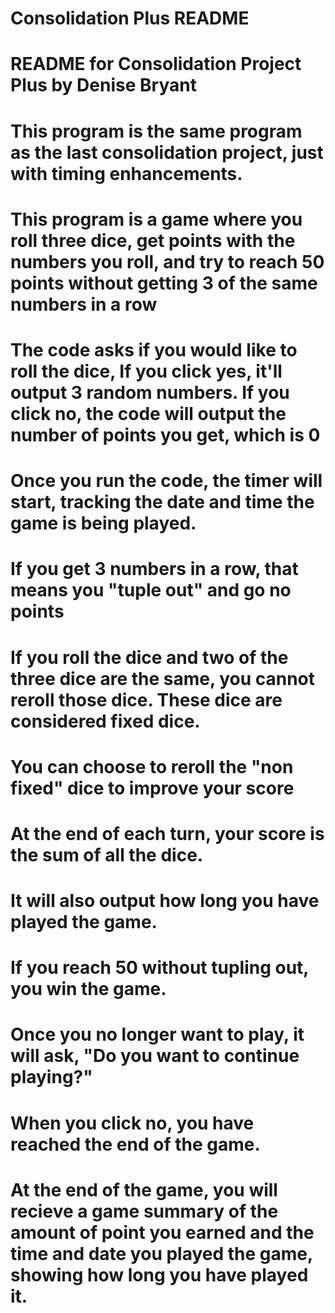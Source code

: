 # Consolidation Plus README

# README for Consolidation Project Plus by Denise Bryant

# This program is the same program as the last consolidation project, just with timing enhancements. 
# This program is a game where you roll three dice, get points with the numbers you roll, and try to reach 50 points without getting 3 of the same numbers in a row
# The code asks if you would like to roll the dice, If you click yes, it'll output 3 random numbers. If you click no, the code will output the number of points you get, which is 0
# Once you run the code, the timer will start, tracking the date and time the game is being played.
# If you get 3 numbers in a row, that means you "tuple out" and go no points
# If you roll the dice and two of the three dice are the same, you cannot reroll those dice. These dice are considered fixed dice.
# You can choose to reroll the "non fixed" dice to improve your score
# At the end of each turn, your score is the sum of all the dice.
# It will also output how long you have played the game.
# If you reach 50 without tupling out, you win the game.
# Once you no longer want to play, it will ask, "Do you want to continue playing?"
# When you click no, you have reached the end of the game.
# At the end of the game, you will recieve a game summary of the amount of point you earned and the time and date you played the game, showing how long you have played it.
